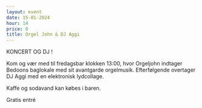 ```yaml
---
layout: event
date: 15-01-2024
hour: 14
price: 0
title: Orgel John & DJ Aggi
---
```

KONCERT OG DJ !

Kom og vær med til fredagsbar klokken 13:00, hvor Orgeljohn indtager Bedoons baglokale med sit avantgarde orgelmusik. Efterfølgende overtager DJ Aggi med en elektronisk lydcollage.

Kaffe og sodavand kan købes i baren.

Gratis entré